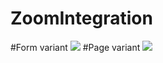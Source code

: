 # ZoomIntegration
 
 #Form variant
 ![](https://i.ibb.co/d6BY3t3/ZoomForm.gif)
 #Page variant
 ![](https://i.ibb.co/x74xQ5N/ZoomPage.gif)
